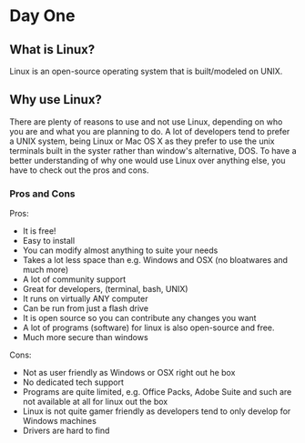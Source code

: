 # Day One

## What is Linux?

Linux is an open-source operating system that is built/modeled on UNIX.

## Why use Linux?

There are plenty of reasons to use and not use Linux, depending on who you are and what you are planning to do. A lot of developers tend to prefer a UNIX system, being Linux or Mac OS X as they prefer to use the unix terminals built in the syster rather than window's alternative, DOS. To have a better understanding of why one would use Linux over anything else, you have to check out the pros and cons.

### Pros and Cons

Pros:
- It is free!
- Easy to install
- You can modify almost anything to suite your needs
- Takes a lot less space than e.g. Windows and OSX (no bloatwares and much more)
- A lot of community support
- Great for developers, (terminal, bash, UNIX)
- It runs on virtually ANY computer
- Can be run from just a flash drive
- It is open source so you can contribute any changes you want
- A lot of programs (software) for linux is also open-source and free.
- Much more secure than windows

Cons:
- Not as user friendly as Windows or OSX right out he box
- No dedicated tech support
- Programs are quite limited, e.g. Office Packs, Adobe Suite and such are not available at all for linux out the box
- Linux is not quite gamer friendly as developers tend to only develop for Windows machines
- Drivers are hard to find  